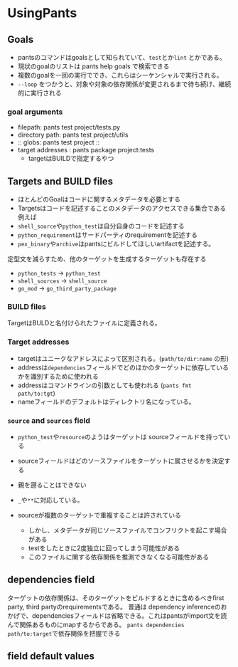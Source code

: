# UsingPants

## Goals

- pantsのコマンドはgoalsとして知られていて、`test`とか`lint` とかである。
- 現状のgoalのリストは pants help goals で検索できる
- 複数のgoalを一回の実行ででき、これらはシーケンシャルで実行される。
- `--loop` をつかうと、対象や対象の依存関係が変更されるまで待ち続け、継続的に実行される

### goal arguments

- filepath: pants test project/tests.py
- directory path: pants test project/utils
- :: globs: pants test project ::
- target addresses : pants package project:tests
  - targetはBUILDで指定するやつ

## Targets and BUILD files

- ほとんどのGoalはコードに関するメタデータを必要とする
- Targetsはコードを記述することのメタデータのアクセスできる集合である
例えば
- `shell_source`や`python_test`は自分自身のコードを記述する
- `python_requirement`はサードパーティのrequirementを記述する
- `pex_binary`や`archive`はpantsにビルドしてほしいartifactを記述する。

定型文を減らすため、他のターゲットを生成するターゲットも存在する

- `python_tests` -> `python_test`
- `shell_sources` -> `shell_source`
- `go_mod` -> `go_third_party_package`

### BUILD files

TargetはBULDと名付けられたファイルに定義される。

### Target addresses

- targetはユニークなアドレスによって区別される。(`path/to/dir:name` の形)
- addressは`dependencies`フィールドでどのほかのターゲットに依存しているかを識別するために使われる
- addressはコマンドラインの引数としても使われる (`pants fmt path/to:tgt`)
- nameフィールドのデフォルトはディレクトリ名になっている。

### `source` and `sources` field

- `python_test`や`resource`のようはターゲットは sourceフィールドを持っている
- sourceフィールドはどのソースファイルをターゲットに属させるかを決定する
- 親を遡ることはできない
- `_`や`**`に対応している。

- sourceが複数のターゲットで重複することは許されている
  - しかし、メタデータが同じソースファイルでコンフリクトを起こす場合がある
  - testをしたときに2度独立に回ってしまう可能性がある
  - このファイルに関する依存関係を推測できなくなる可能性がある

## dependencies field

ターゲットの依存関係は、そのターゲットをビルドするときに含めるべきfirst party, third partyのrequirementsである。
普通は dependency inferenceのおかげで、dependenciesフィールドは省略できる。これはpantsがimport文を読んで関係あるものにmapするからである。
`pants dependencies path/to:target`で依存関係を把握できる

## field default values

